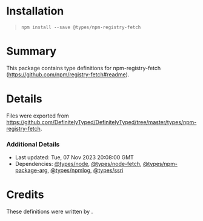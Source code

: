 # Installation
> `npm install --save @types/npm-registry-fetch`

# Summary
This package contains type definitions for npm-registry-fetch (https://github.com/npm/registry-fetch#readme).

# Details
Files were exported from https://github.com/DefinitelyTyped/DefinitelyTyped/tree/master/types/npm-registry-fetch.

### Additional Details
 * Last updated: Tue, 07 Nov 2023 20:08:00 GMT
 * Dependencies: [@types/node](https://npmjs.com/package/@types/node), [@types/node-fetch](https://npmjs.com/package/@types/node-fetch), [@types/npm-package-arg](https://npmjs.com/package/@types/npm-package-arg), [@types/npmlog](https://npmjs.com/package/@types/npmlog), [@types/ssri](https://npmjs.com/package/@types/ssri)

# Credits
These definitions were written by .
